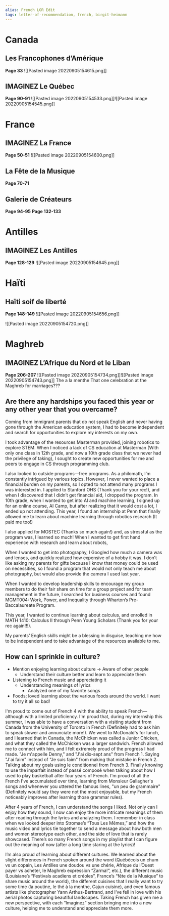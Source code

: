 ```yaml
---
alias: French LOR Edit
tags: letter-of-recommendation, french, birgit-heimann
---
```


# Canada
## Les Francophones d’Amérique
**Page 33**
![[Pasted image 20220905154615.png]]
## IMAGINEZ Le Québec
**Page 90-91**
![[Pasted image 20220905154533.png]]![[Pasted image 20220905154545.png]]
# France
## IMAGINEZ La France 
**Page 50-51**
![[Pasted image 20220905154600.png]]
## La Fête de la Musique
**Page 70-71**

## Galerie de Créateurs
**Page 94-95**
**Page 132-133**

# Antilles
## IMAGINEZ Les Antilles
**Page 128-129**
![[Pasted image 20220905154645.png]]
# Haïti
## Haïti soif de liberté
**Page 148-149**
![[Pasted image 20220905154656.png]]

![[Pasted image 20220905154720.png]]
# Maghreb
## IMAGINEZ L’Afrique du Nord et le Liban
**Page 206-207**
![[Pasted image 20220905154734.png]]![[Pasted image 20220905154743.png]]
The a la menthe
That one celebration at the Maghreb for marriages???


## Are there any hardships you faced this year or any other year that you overcame?
Coming from immigrant parents that do not speak English and never having gone through the American education system, I had to become independent and search for opportunities to explore my interests on my own. 

I took advantage of the resources Masterman provided, joining robotics to explore STEM. When I noticed a lack of CS education at Masterman (With only one class in 12th grade, and now a 10th grade class that we never had the privilege of taking), I sought to create new opportunities for me and peers to engage in CS through programming club. 

I also looked to outside programs—free programs. As a philomath, I’m constantly intrigued by various topics. However, I never wanted to place a financial burden on my parents, so I opted to not attend many programs I was interested in. I applied to Stanford OHS (Thank you for your rec!), and when I discovered that I didn’t get financial aid, I dropped the program. In 10th grade, when I wanted to get into AI and machine learning, I signed up for an online course, AI Camp, but after realizing that it would cost a lot, I ended up not attending. This year, I found an internship at Penn that finally allowed me to learn about machine learning through robotics research (It paid me too!)

I also applied for MOSTEC (Thanks so much again!) and, as stressful as the program was, I learned so much! When I wanted to get first hand experience with research and learn about robots, 

When I wanted to get into photography, I Googled how much a camera was and lenses, and quickly realized how expensive of a hobby it was. I don’t like asking my parents for gifts because I know that money could be used on necessities, so I found a program that would not only teach me about photography, but would also provide the camera I used last year.

When I wanted to develop leadership skills to encourage my group members to do their fair share on time for a group project and for team management in the future, I searched for business courses and found MGMT004: Work, Power, and Inequality through Wharton’s Pre-Baccalaureate Program.

This year, I wanted to continue learning about calculus, and enrolled in MATH 1410: Calculus II through Penn Young Scholars (Thank you for your rec again!!!). 

My parents’ English skills might be a blessing in disguise, teaching me how to be independent and to take advantage of the resources available to me.



## How can I sprinkle in culture?
- Mention enjoying learning about culture -> Aware of other people
	- Understand their culture better and learn to appreciate them
- Listening to French music and appreciating it 
	- Understanding meanings of lyrics
		- Analyzed one of my favorite songs
- Foods; loved learning about the various foods around the world. I want to try it all so bad!


I'm proud to come out of French 4 with the ability to speak French—although with a limited proficiency. I'm proud that, during my internship this summer, I was able to have a conversation with a visiting student from Canada from the University of Toronto in French (Definitely had to ask him to speak slower and annunciate more!). We went to McDonald's for lunch, and I learned that in Canada, the McChicken was called a Junior Chicken, and what they called the McChicken was a larger sandwich. French allowed me to connect with him, and I felt extremely proud of the progress I had made. "Je m'appelle Denny," and "J'ai dix-sept ans" from French 1. Saying "J'ai faim" instead of "Je suis faim" from making that mistake in French 2. Talking about my goals using le conditionnel from French 3. Finally knowing to use the imparfait instead of passé composé when talking about how I used to play basketball after four years of French. I'm proud of all the French I've accumulated over time, learning from Monsieur Gallagher's songs and whenever you uttered the famous lines, "un peu de grammaire" (Definitely would say they were not the most enjoyable, but my French noticeably improves after learning those grammar rules).

After 4 years of French, I can understand the songs I liked. Not only can I enjoy how they sound, I now can enjoy the more intricate meanings of them after reading through the lyrics and analyzing them. I remember in class when we looked deeper into Stromae’s “Tous Les Mêmes,” and how the music video and lyrics tie together to send a message about how both men and women stereotype each other, and the side of love that is rarely showcased. There’s so many French songs in my playlist that I can figure out the meaning of now (after a long time staring at the lyrics)!

I’m also proud of learning about different cultures. We learned about the slight differences in French spoken around the word (Québécois un chum vs un copain, Les Antilles une doudou vs une chérie, Afrique du l’Ouest payer vs acheter, le Maghreb expression “Zarma!“, etc.), the different music (Louisiane’s “Festivals acadiens et créoles”, France’s “fête de la Musique” to share music around the world), the different cuisines that I really want to try some time (la poutine, le thé à la menthe, Cajun cuisine), and even famous artists like photographer Yann Arthus-Bertrand, and I’ve fell in love with his aerial photos capturing beautiful landscapes. Taking French has given me a new perspective, with each “Imaginez” section bringing me into a new culture, helping me to understand and appreciate them more. 

